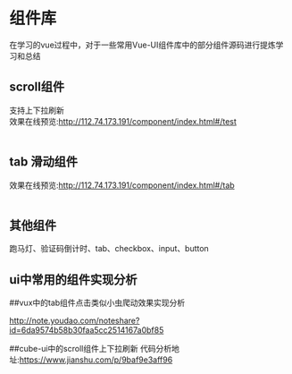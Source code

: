 
# 组件库
 在学习的vue过程中，对于一些常用Vue-UI组件库中的部分组件源码进行提炼学习和总结


## scroll组件

支持上下拉刷新<br>
效果在线预览:http://112.74.173.191/component/index.html#/test<br><br>



## tab 滑动组件

效果在线预览:http://112.74.173.191/component/index.html#/tab<br><br>


## 其他组件
 跑马灯、验证码倒计时、tab、checkbox、input、button


## ui中常用的组件实现分析

##vux中的tab组件点击类似小虫爬动效果实现分析

http://note.youdao.com/noteshare?id=6da9574b58b30faa5cc2514167a0bf85



##cube-ui中的scroll组件上下拉刷新
代码分析地址:https://www.jianshu.com/p/9baf9e3aff96<br>

